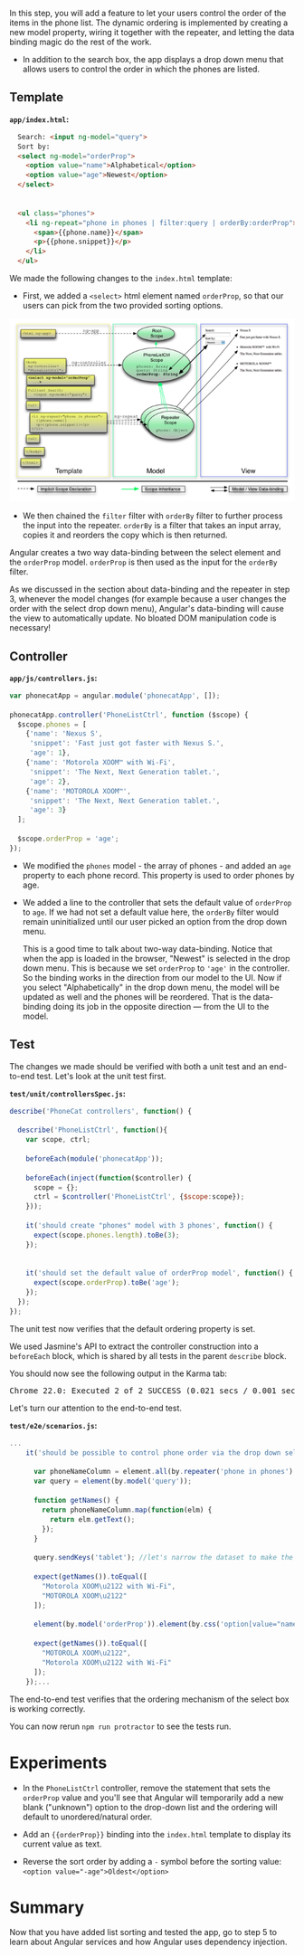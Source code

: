 

In this step, you will add a feature to let your users control the order of the items in the phone
list. The dynamic ordering is implemented by creating a new model property, wiring it together with
the repeater, and letting the data binding magic do the rest of the work.

* In addition to the search box, the app displays a drop down menu that allows users to control the
  order in which the phones are listed.




## Template

__`app/index.html`:__

```html
  Search: <input ng-model="query">
  Sort by:
  <select ng-model="orderProp">
    <option value="name">Alphabetical</option>
    <option value="age">Newest</option>
  </select>


  <ul class="phones">
    <li ng-repeat="phone in phones | filter:query | orderBy:orderProp">
      <span>{{phone.name}}</span>
      <p>{{phone.snippet}}</p>
    </li>
  </ul>
```

We made the following changes to the `index.html` template:

* First, we added a `<select>` html element named `orderProp`, so that our users can pick from the
two provided sorting options.

<img class="diagram" src="tutorial_04.png">

* We then chained the `filter` filter with `orderBy`
filter to further process the input into the repeater. `orderBy` is a filter that takes an input
array, copies it and reorders the copy which is then returned.

Angular creates a two way data-binding between the select element and the `orderProp` model.
`orderProp` is then used as the input for the `orderBy` filter.

As we discussed in the section about data-binding and the repeater in step 3, whenever the model
changes (for example because a user changes the order with the select drop down menu), Angular's
data-binding will cause the view to automatically update. No bloated DOM manipulation code is
necessary!



## Controller

__`app/js/controllers.js`:__

```js
var phonecatApp = angular.module('phonecatApp', []);

phonecatApp.controller('PhoneListCtrl', function ($scope) {
  $scope.phones = [
    {'name': 'Nexus S',
     'snippet': 'Fast just got faster with Nexus S.',
     'age': 1},
    {'name': 'Motorola XOOM™ with Wi-Fi',
     'snippet': 'The Next, Next Generation tablet.',
     'age': 2},
    {'name': 'MOTOROLA XOOM™',
     'snippet': 'The Next, Next Generation tablet.',
     'age': 3}
  ];

  $scope.orderProp = 'age';
});
```

* We modified the `phones` model - the array of phones - and added an `age` property to each phone
record. This property is used to order phones by age.

* We added a line to the controller that sets the default value of `orderProp` to `age`. If we had
not set a default value here, the `orderBy` filter would remain uninitialized until our
user picked an option from the drop down menu.

  This is a good time to talk about two-way data-binding. Notice that when the app is loaded in the
browser, "Newest" is selected in the drop down menu. This is because we set `orderProp` to `'age'`
in the controller. So the binding works in the direction from our model to the UI. Now if you
select "Alphabetically" in the drop down menu, the model will be updated as well and the phones
will be reordered. That is the data-binding doing its job in the opposite direction — from the UI
to the model.



## Test

The changes we made should be verified with both a unit test and an end-to-end test. Let's look at
the unit test first.

__`test/unit/controllersSpec.js`:__

```js
describe('PhoneCat controllers', function() {

  describe('PhoneListCtrl', function(){
    var scope, ctrl;

    beforeEach(module('phonecatApp'));

    beforeEach(inject(function($controller) {
      scope = {};
      ctrl = $controller('PhoneListCtrl', {$scope:scope});
    }));

    it('should create "phones" model with 3 phones', function() {
      expect(scope.phones.length).toBe(3);
    });


    it('should set the default value of orderProp model', function() {
      expect(scope.orderProp).toBe('age');
    });
  });
});
```


The unit test now verifies that the default ordering property is set.

We used Jasmine's API to extract the controller construction into a `beforeEach` block, which is
shared by all tests in the parent `describe` block.

You should now see the following output in the Karma tab:

<pre>Chrome 22.0: Executed 2 of 2 SUCCESS (0.021 secs / 0.001 secs)</pre>


Let's turn our attention to the end-to-end test.

__`test/e2e/scenarios.js`:__

```js
...
    it('should be possible to control phone order via the drop down select box', function() {

      var phoneNameColumn = element.all(by.repeater('phone in phones').column('phone.name'));
      var query = element(by.model('query'));

      function getNames() {
        return phoneNameColumn.map(function(elm) {
          return elm.getText();
        });
      }

      query.sendKeys('tablet'); //let's narrow the dataset to make the test assertions shorter

      expect(getNames()).toEqual([
        "Motorola XOOM\u2122 with Wi-Fi",
        "MOTOROLA XOOM\u2122"
      ]);

      element(by.model('orderProp')).element(by.css('option[value="name"]')).click();

      expect(getNames()).toEqual([
        "MOTOROLA XOOM\u2122",
        "Motorola XOOM\u2122 with Wi-Fi"
      ]);
    });...
```

The end-to-end test verifies that the ordering mechanism of the select box is working correctly.

You can now rerun `npm run protractor` to see the tests run.

# Experiments

* In the `PhoneListCtrl` controller, remove the statement that sets the `orderProp` value and
you'll see that Angular will temporarily add a new blank ("unknown") option to the drop-down list and the
ordering will default to unordered/natural order.

* Add an `{{orderProp}}` binding into the `index.html` template to display its current value as
text.

* Reverse the sort order by adding a `-` symbol before the sorting value: `<option value="-age">Oldest</option>`

# Summary

Now that you have added list sorting and tested the app, go to step 5 to learn
about Angular services and how Angular uses dependency injection.


